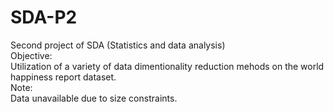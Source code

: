 # SDA-P2
Second project of SDA (Statistics and data analysis)<br>
Objective:<br>
Utilization of a variety of data dimentionality reduction mehods on the world happiness report dataset.<br>
Note:<br>
Data unavailable due to size constraints.<br>

